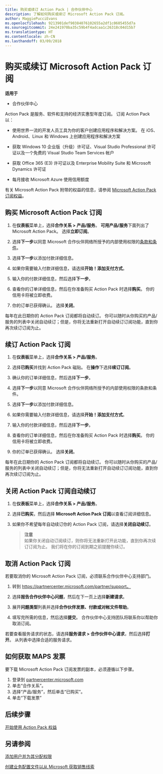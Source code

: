 ```yaml
---
title: 购买或续订 Action Pack | 合作伙伴中心
description: 了解如何购买或续订 Microsoft Action Pack 订阅。
author: MaggiePucciEvans
ms.openlocfilehash: 9213901def90384076102655a2df1c0605455d7a
ms.sourcegitcommit: 24e241970ba35c59b4f4adcaa1c26318c04d15b7
ms.translationtype: HT
ms.contentlocale: zh-CN
ms.lasthandoff: 03/09/2018
---
```

# <a name="purchase-or-renew-a-microsoft-action-pack-subscription"></a>购买或续订 Microsoft Action Pack 订阅

**适用于**

-  合作伙伴中心


Action Pack 是服务、软件和支持的经济实惠型年度订阅。 订阅 Action Pack 以：

- 使用世界一流的开发人员工具为你的客户创建应用程序和解决方案。 在 iOS、Android、Linux 和 Windows 上创建应用程序和解决方案 

- 获取 Windows 10 企业版（升级）许可证、Visual Studio Professional 许可证以及一个免费的 Visual Studio Team Services 帐户 

- 获取 Office 365 (E3) 许可证以及 Enterprise Mobility Suite 和 Microsoft Dynamics 许可证 

- 每月接收 Microsoft Azure 使用信用额度

有关 Microsoft Action Pack 附带的权益的信息，请参阅 [Microsoft Action Pack 订阅权益](mpn-action-pack-subscription-benefits.md)。 


## <a name="purchase-a-microsoft-action-pack-subscription"></a>购买 Microsoft Action Pack 订阅

1. 在**仪表板**菜单上，选择**合作关系 > 产品/服务**。 **可用产品/服务**下面列出了 Microsoft Action Pack。 选择**立即订阅**。 

2. 选择**下一步**以同意 Microsoft 合作伙伴网络所授予的内部使用权限的[条款和条件](https://go.microsoft.com/fwlink/?linkid=842232)。  

3. 选择**下一步**以添加付款详细信息。 

4. 如果你需要输入付款详细信息，请选择**开始！添加支付方式**。 

5. 输入你的付款详细信息，然后选择**下一步**。

6. 查看你的订单详细信息，然后在你准备购买 Action Pack 时选择**购买**。 你的信用卡将被立即收费。

7. 你的订单已获得确认。 选择**关闭**。

每年在此日期你的 Action Pack 订阅都将自动续订。 你可以随时从你购买的产品/服务的列表中关闭自动续订；但是，你将无法重新打开自动续订订阅功能，直到你再次续订订阅为止。 


## <a name="renew-your-action-pack-subscription"></a>续订 Action Pack 订阅

1. 在**仪表板**菜单上，选择**合作关系 > 产品/服务**。  

2. 选择**已购买**并找到 Action Pack 磁贴。 在**操作**下选择**续订订阅**。  

3. 确认你的订单详细信息，然后选择**下一步**。

4. 选择**下一步**以同意 Microsoft 合作伙伴网络所授予的内部使用权限的条款和条件。  

5. 选择**下一步**以添加付款详细信息。 

6. 如果你需要输入付款详细信息，请选择**开始！添加支付方式**。 

7. 输入你的付款详细信息，然后选择**下一步**。

8. 查看你的订单详细信息，然后在你准备购买 Action Pack 时选择**购买**。 你的信用卡将被立即收费。

9. 你的订单已获得确认。 选择**关闭**。

每年在此日期你的 Action Pack 订阅都将自动续订。 你可以随时从你购买的产品/服务的列表中关闭自动续订；但是，你将无法重新打开自动续订订阅功能，直到你再次续订订阅为止。 


## <a name="turn-off-automatic-action-pack-subscription-renewal"></a>关闭 Action Pack 订阅自动续订

1. 在**仪表板**菜单上，选择**合作关系 > 产品/服务**。 

2. 选择**已购买**，然后选择 **Microsoft Action Pack 订阅**以查看订阅详细信息。 

3. 如果你不希望每年自动续订你的 Action Pack 订阅，请选择**关闭自动续订**。 

    >**注意**<br>
    如果你关闭自动订阅续订，则你将无法重新打开此功能，直到你再次续订订阅为止。 我们将在你的订阅到期之前提醒你续订。


## <a name="cancel-your-action-pack-subscription"></a>取消 Action Pack 订阅

若要取消你的 Microsoft Action Pack 订阅，必须联系合作伙伴中心支持部门。

1. 转到 https://partnercenter.microsoft.com/partner/support。

2. 选择**报告合作伙伴中心问题**，然后在下一页上选择**新建请求**。

3. 展开**问题类型**列表并选择**合作伙伴发票、付款或对帐文件帮助**。 

4. 填写完所需的信息，然后选择**提交**。 合作伙伴中心支持团队将联系你以帮助你取消订阅。

若要查看服务请求的状态，请选择**服务请求 > 合作伙伴中心请求**，然后选择**打开**。 从列表中选择合适的服务请求。  

## <a name="how-to-get-your-maps-invoice"></a>如何获取 MAPS 发票

要下载 Microsoft Action Pack 订阅发票的副本，必须遵循以下步骤。

1. 登录到 [partnercenter.microsoft.com](https://partnercenter.microsoft.com) 
2. 单击“合作关系”。 
3. 选择“产品/服务”，然后单击“已购买”。 
4. 单击“下载发票”
 
## <a name="next-steps"></a>后续步骤

[开始使用 Action Pack 权益](manage-your-partner-network-benefits.md)


## <a name="see-also"></a>另请参阅

[添加用户并为其分配权限](create-user-accounts-and-set-permissions.md)

[创建业务配置文件以从 Microsoft 获取销售线索](create-a-marketing-profile.md)



